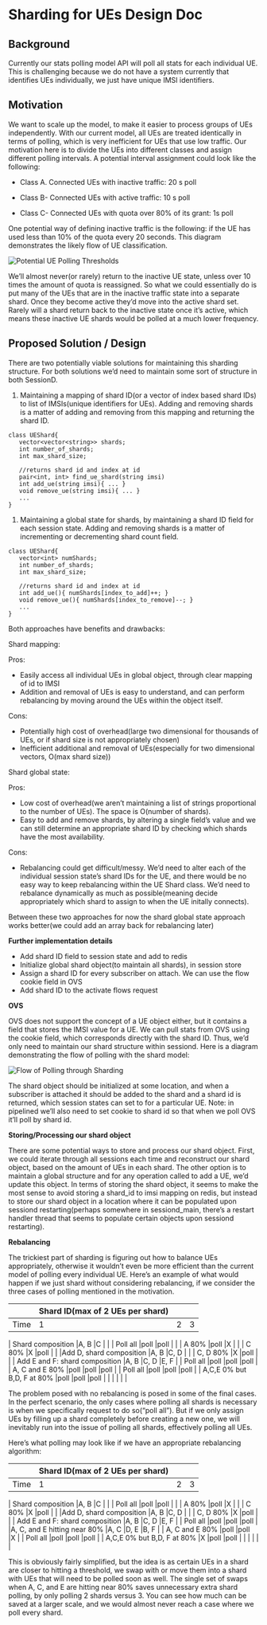 # Sharding for UEs Design Doc

## **Background**

Currently our stats polling model API will poll all stats for each individual UE. This is challenging because we do not have a system currently that identifies UEs individually, we just have unique IMSI identifiers. 


## **Motivation**

We want to scale up the model, to make it easier to process groups of UEs independently. With our current model, all UEs are treated identically in terms of polling, which is very inefficient for UEs that use low traffic. Our motivation here is to divide the UEs into different classes and assign different polling intervals. A potential interval assignment could look like the following:

* Class A. Connected UEs with inactive traffic: 20 s poll

* Class B- Connected UEs with active traffic: 10 s poll

* Class C- Connected UEs with quota over 80% of its grant: 1s poll

 One potential way of defining inactive traffic is the following: if the UE has used less than 10% of the quota every 20 seconds. This diagram demonstrates the likely flow of UE classification.

![Potential UE Polling Thresholds](ue_traffic.png)

We’ll almost never(or rarely) return to the inactive UE state, unless over 10 times the amount of quota is reassigned. So what we could essentially do is put many of the UEs that are in the inactive traffic state into a separate shard. Once they become active they’d move into the active shard set. Rarely will a shard return back to the inactive state once it’s active, which means these inactive UE shards would be polled at a much lower frequency. 



## **Proposed Solution / Design**

There are two potentially viable solutions for maintaining this sharding structure. For both solutions we’d need to maintain some sort of structure in both SessionD.

1. Maintaining a mapping of shard ID(or a vector of index based shard IDs) to list of IMSIs(unique identifiers for UEs). Adding and removing shards is a matter of adding and removing from this mapping and returning the shard ID.

```
class UEShard{
   vector<vector<string>> shards;
   int number_of_shards;
   int max_shard_size;
   
   //returns shard id and index at id
   pair<int, int> find_ue_shard(string imsi)
   int add_ue(string imsi){ ... }
   void remove_ue(string imsi){ ... }
   ...
}
```

1. Maintaining a global state for shards, by maintaining a shard ID field for each session state. Adding and removing shards is a matter of incrementing or decrementing shard count field.

```
class UEShard{
   vector<int> numShards;
   int number_of_shards;
   int max_shard_size;
   
   //returns shard id and index at id
   int add_ue(){ numShards[index_to_add]++; }
   void remove_ue(){ numShards[index_to_remove]--; }
   ...
}
```


Both approaches have benefits and drawbacks:

Shard mapping:

Pros:

* Easily access all individual UEs in global object, through clear mapping of id to IMSI
* Addition and removal of UEs is easy to understand, and can perform rebalancing by  moving around the UEs within the object itself.

Cons:

* Potentially high cost of overhead(large two dimensional for thousands of UEs, or if shard size is not appropriately chosen)
* Inefficient additional and removal of UEs(especially for two dimensional vectors, O(max shard size))


Shard global state:

Pros:

* Low cost of overhead(we aren’t maintaining a list of strings proportional to the number of UEs). The space is O(number of shards). 
* Easy to add and remove shards, by altering a single field’s value and we can still determine an appropriate shard ID by checking which shards have the most availability.

Cons:

* Rebalancing could get difficult/messy. We’d need to alter each of the individual session state’s shard IDs for the UE, and there would be no easy way to keep rebalancing within the UE Shard class. We’d need to rebalance dynamically as much as possible(meaning decide appropriately which shard to assign to when the UE initally connects).


Between these two approaches for now the shard global state approach works better(we could add an array back for rebalancing later)

**Further implementation details**

* Add shard ID field to session state and add to redis
* Initialize global shard object(to maintain all shards), in session store
* Assign a shard ID for every subscriber on attach. We can use the flow cookie field in OVS
* Add shard ID to the activate flows request


**OVS**

OVS does not support the concept of a UE object either, but it contains a field that stores the IMSI value for a UE. We can pull stats from OVS using the cookie field, which corresponds directly with the shard ID. Thus, we’d only need to maintain our shard structure within sessiond. Here is a diagram demonstrating the flow of polling with the shard model:

![Flow of Polling through Sharding](shard_flow.png)


The shard object should be initialized at some location, and when a subscriber is attached it should be added to the shard and a shard id is returned, which session states can set to for a particular UE. 
Note: in pipelined we’ll also need to set cookie to shard id so that when we poll OVS it’ll poll by shard id.

**Storing/Processing our shard object**

There are some potential ways to store and process our shard object. First, we could iterate through all sessions each time and reconstruct our shard object, based on the amount of UEs in each shard. The other option is to maintain a global structure and for any operation called to add a UE, we’d update this object. In terms of storing the shard object, it seems to make the most sense to avoid storing a shard_id to imsi mapping on redis, but instead to store our shard object in a location where it can be populated upon sessiond restarting(perhaps somewhere in sessiond_main, there’s a restart handler thread that seems to populate certain objects upon sessiond restarting). 

**Rebalancing**

The trickiest part of sharding is figuring out how to balance UEs appropriately, otherwise it wouldn’t even be more efficient than the current model of polling every individual UE. Here’s an example of what would happen if we just shard without considering rebalancing, if we consider the three cases of polling mentioned in the motivation.


|	|Shard ID(max of 2 UEs per shard)	|	|	|
|---	|---	|---	|---	|
|Time	|1	|2	|3	|
|
Shard composition	|A, B	|C	|	|
|
Poll all	|poll	|poll	|	|
|
A 80%	|poll	|X	|	|
|
C 80%	|X	|poll	|	|
|Add D, shard composition	|A, B	|C, D	|	|
|
C, D 80%	|X	|poll	|	|
|
Add E and F: shard composition	|A, B	|C, D	|E, F	|
|
Poll all	|poll	|poll	|poll	|
|
A, C and E 80%	|poll	|poll	|poll	|
|
Poll all	|poll	|poll	|poll	|
|
A,C,E 0% but B,D, F at 80%	|poll	|poll	|poll	|
|	|	|	|	|

The problem posed with no rebalancing is posed in some of the final cases. In the perfect scenario, the only cases where polling all shards is necessary is when we specifically request to do so(“poll all”). But if we only assign UEs by filling up a shard completely before creating a new one, we will inevitably run into the issue of polling all shards, effectively polling all UEs. 

Here’s what polling may look like if we have an appropriate rebalancing algorithm:


|	|Shard ID(max of 2 UEs per shard)	|	|	|
|---	|---	|---	|---	|
|Time	|1	|2	|3	|
|
Shard composition	|A, B	|C	|	|
|
Poll all	|poll	|poll	|	|
|
A 80%	|poll	|X	|	|
|
C 80%	|X	|poll	|	|
|Add D, shard composition	|A, B	|C, D	|	|
|
C, D 80%	|X	|poll	|	|
|
Add E and F: shard composition	|A, B	|C, D	|E, F	|
|
Poll all	|poll	|poll	|poll	|
|A, C, and E hitting near 80%	|A, C	|D, E	|B, F	|
|
A, C and E 80%	|poll	|poll	|X	|
|
Poll all	|poll	|poll	|poll	|
|
A,C,E 0% but B,D, F at 80%	|X	|poll	|poll	|
|	|	|	|	|

This is obviously fairly simplified, but the idea is as certain UEs in a shard are closer to hitting a threshold, we swap with or move them into a shard with UEs that will need to be polled soon as well. The single set of swaps when A, C, and E are hitting near 80% saves unnecessary extra shard polling, by only polling 2 shards versus 3. You can see how much can be saved at a larger scale, and we would almost never reach a case where we poll every shard.


